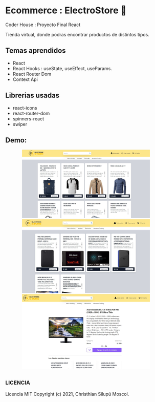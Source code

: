 # Ecommerce : ElectroStore  :department_store:

Coder House : Proyecto Final React 

Tienda virtual, donde podras encontrar productos de distintos tipos.

## Temas aprendidos

* React
* React Hooks : useState, useEffect, useParams.
* React Router Dom
* Context Api

## Librerias usadas

* react-icons 
* react-router-dom
* spinners-react
* swiper

## Demo: 

<div align="center" style="margin-bottom:30px">
  <img src="https://github.com/ChristhianSM/ecommerce-react-app/blob/main/src/assets/images/imagen1.JPG" width="400" title="hover text">
  <img src="https://github.com/ChristhianSM/ecommerce-react-app/blob/main/src/assets/images/imagen2.JPG" width="400" title="hover text">
  <img src="https://github.com/ChristhianSM/ecommerce-react-app/blob/main/src/assets/images/imagen3.JPG" width="400" title="hover text">
</div>


### LICENCIA

Licencia MIT Copyright (c) 2021, Christhian Silupú Moscol.